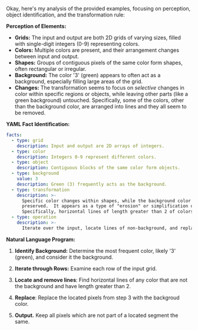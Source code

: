 Okay, here's my analysis of the provided examples, focusing on perception, object identification, and the transformation rule:

**Perception of Elements:**

*   **Grids:** The input and output are both 2D grids of varying sizes, filled with single-digit integers (0-9) representing colors.
*   **Colors:**  Multiple colors are present, and their arrangement changes between input and output.
*   **Shapes:**  Groups of contiguous pixels of the same color form shapes, often rectangular or irregular.
*   **Background:**  The color '3' (green) appears to often act as a background, especially filling large areas of the grid.
*   **Changes:** The transformation seems to focus on *selective* changes in color within specific regions or objects, while leaving other parts (like a green background) untouched. Specifically, some of the colors, other than the background color, are arranged into lines and they all seem to be removed.

**YAML Fact Identification:**


```yaml
facts:
  - type: grid
    description: Input and output are 2D arrays of integers.
  - type: color
    description: Integers 0-9 represent different colors.
  - type: object
    description: Contiguous blocks of the same color form objects.
  - type: background
    value: 3
    description: Green (3) frequently acts as the background.
  - type: transformation
    description: >-
      Specific color changes within shapes, while the background color is
      preserved.  It appears as a type of "erosion" or simplification of specific colors.
      Specifically, horizontal lines of length greater than 2 of colors other than the backgroud are removed.
  - type: operation
    description: >-
      Iterate over the input, locate lines of non-background, and replace with background color
```


**Natural Language Program:**

1.  **Identify Background:** Determine the most frequent color, likely '3' (green), and consider it the background.

2.  **Iterate through Rows:** Examine each row of the input grid.

3.  **Locate and remove lines**: Find horizontal lines of any color that are not the background and have length greater than 2.

4.  **Replace**: Replace the located pixels from step 3 with the backgroud color.

5. **Output.** Keep all pixels which are not part of a located segment the same.
